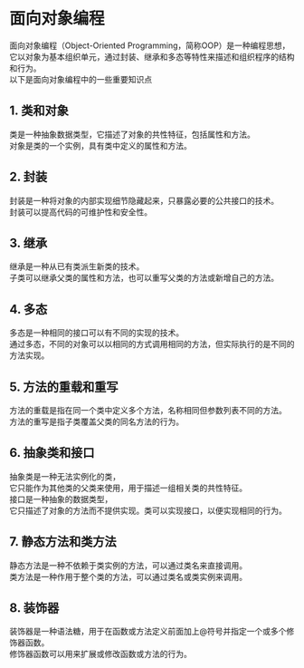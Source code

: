 # 面向对象编程

面向对象编程（Object-Oriented Programming，简称OOP）是一种编程思想，  
它以对象为基本组织单元，通过封装、继承和多态等特性来描述和组织程序的结构和行为。  
以下是面向对象编程中的一些重要知识点  

## 1. 类和对象

类是一种抽象数据类型，它描述了对象的共性特征，包括属性和方法。  
对象是类的一个实例，具有类中定义的属性和方法。

## 2. 封装

封装是一种将对象的内部实现细节隐藏起来，只暴露必要的公共接口的技术。  
封装可以提高代码的可维护性和安全性。

## 3. 继承

继承是一种从已有类派生新类的技术。  
子类可以继承父类的属性和方法，也可以重写父类的方法或新增自己的方法。

## 4. 多态

多态是一种相同的接口可以有不同的实现的技术。  
通过多态，不同的对象可以以相同的方式调用相同的方法，但实际执行的是不同的方法实现。

## 5. 方法的重载和重写

方法的重载是指在同一个类中定义多个方法，名称相同但参数列表不同的方法。  
方法的重写是指子类覆盖父类的同名方法的行为。

## 6. 抽象类和接口

抽象类是一种无法实例化的类，  
它只能作为其他类的父类来使用，用于描述一组相关类的共性特征。  
接口是一种抽象的数据类型，  
它只描述了对象的方法而不提供实现。类可以实现接口，以便实现相同的行为。

## 7. 静态方法和类方法  

静态方法是一种不依赖于类实例的方法，可以通过类名来直接调用。  
类方法是一种作用于整个类的方法，可以通过类名或类实例来调用。

## 8. 装饰器

装饰器是一种语法糖，用于在函数或方法定义前面加上@符号并指定一个或多个修饰器函数。  
修饰器函数可以用来扩展或修改函数或方法的行为。

